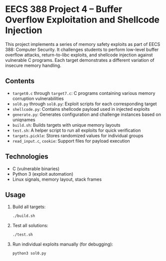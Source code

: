 # EECS 388 Project 4 – Buffer Overflow Exploitation and Shellcode Injection

This project implements a series of memory safety exploits as part of EECS 388: Computer Security. It challenges students to perform low-level buffer overflow attacks, return-to-libc exploits, and shellcode injection against vulnerable C programs. Each target demonstrates a different variation of insecure memory handling.

## Contents

- `target0.c` through `target7.c`: C programs containing various memory corruption vulnerabilities
- `sol0.py` through `sol8.py`: Exploit scripts for each corresponding target
- `shellcode.py`: Contains shellcode payload used in injected exploits
- `generate.py`: Generates configuration and challenge instances based on uniqnames
- `build.sh`: Builds targets with unique memory layouts
- `test.sh`: A helper script to run all exploits for quick verification
- `targets.pickle`: Stores randomized values for individual groups
- `read_input.c`, `cookie`: Support files for payload execution

## Technologies

- C (vulnerable binaries)
- Python 3 (exploit automation)
- Linux signals, memory layout, stack frames

## Usage

1. Build all targets:
   ```bash
   ./build.sh
   ```

2. Test all solutions:
   ```bash
   ./test.sh
   ```

3. Run individual exploits manually (for debugging):
   ```bash
   python3 sol0.py
   ```
